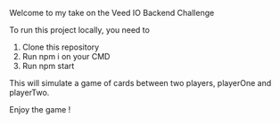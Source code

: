 Welcome to my take on the Veed IO Backend Challenge

To run this project locally, you need to

<ol>
<li> Clone this repository</li>
<li> Run npm i on your CMD</li>
<li> Run npm start</li>
</ol>
This will simulate a game of cards between two players, playerOne and playerTwo.

Enjoy the game !
